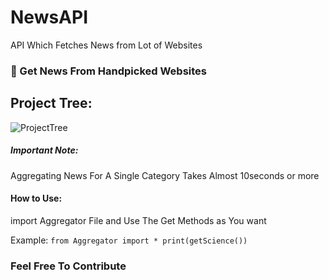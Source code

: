 # NewsAPI
API Which Fetches News from Lot of Websites


### 📝 Get News From Handpicked Websites

## Project Tree:
![ProjectTree](https://github.com/Gowtham2003/NewsAggregator/blob/master/screenshots/projectTree.png)


##### Important Note:
Aggregating News For A Single Category Takes Almost 10seconds or more 

#### How to Use:
import Aggregator File and Use The Get Methods as You want

Example:
` from Aggregator import *
  print(getScience())
`


### Feel Free To Contribute 
